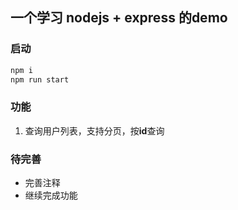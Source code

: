 ## 一个学习 nodejs + express 的demo

### 启动

```sh
npm i
npm run start
```

### 功能
1. 查询用户列表，支持分页，按**id**查询


### 待完善
* 完善注释
* 继续完成功能